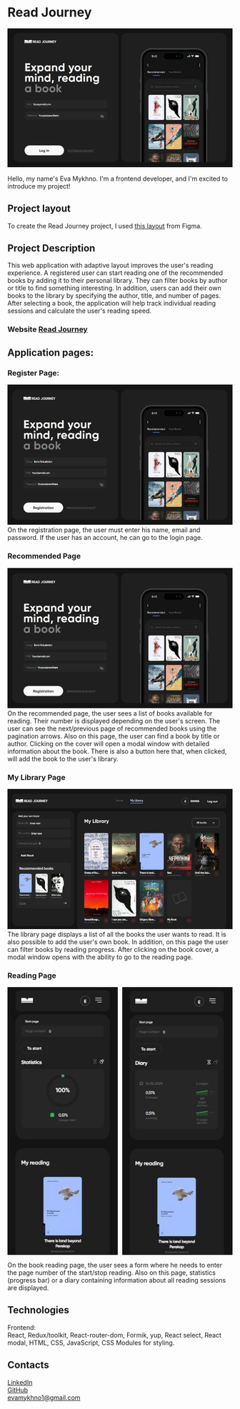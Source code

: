 # Read Journey

![Screenshot of my projects' homepage](/public/homepage.jpg)

Hello, my name's Eva Mykhno. I'm a frontend developer, and I'm excited to introduce my project!

## Project layout

To create the Read Journey project, I used [this layout](https://www.figma.com/file/z3m0rdBcEfLTJUBDkAKhWQ/BOOKS-READING?type=design&node-id=18743%3A4973&mode=design&t=Hi1KTaUJMogWXZzz-1) from Figma.

## Project Description

This web application with adaptive layout improves the user's reading experience. A registered user can start reading one of the recommended books by adding it to their personal library. They can filter books by author or title to find something interesting. In addition, users can add their own books to the library by specifying the author, title, and number of pages. After selecting a book, the application will help track individual reading sessions and calculate the user's reading speed.

### Website [Read Journey](https://read-journey-one.vercel.app/)

## Application pages:

### Register Page:

![Screenshot of my projects' register page](/public/register.jpg)
On the registration page, the user must enter his name, email and password. If the user has an account, he can go to the login page.

### Recommended Page

![Screenshot of my projects' register page](/public/register.jpg)
On the recommended page, the user sees a list of books available for reading. Their number is displayed depending on the user's screen. The user can see the next/previous page of recommended books using the pagination arrows. Also on this page, the user can find a book by title or author. Clicking on the cover will open a modal window with detailed information about the book. There is also a button here that, when clicked, will add the book to the user's library.

### My Library Page

![Screenshot of my projects' library page](/public/library.jpg)
The library page displays a list of all the books the user wants to read. It is also possible to add the user's own book. In addition, on this page the user can filter books by reading progress. After clicking on the book cover, a modal window opens with the ability to go to the reading page.

### Reading Page

<div style="display: flex; gap: 10px;">
  <img src="/public/statistics.jpg" alt="Screenshot of my project's statistics on the reading page" width="49%">
  <img src="/public/diary.jpg" alt="Screenshot of my project's diary on the reading page" width="49%">
</div>

On the book reading page, the user sees a form where he needs to enter the page number of the start/stop reading. Also on this page, statistics (progress bar) or a diary containing information about all reading sessions are displayed.

## Technologies

Frontend:  
React, Redux/toolkit, React-router-dom, Formik, yup, React select, React modal, HTML, CSS, JavaScript, CSS Modules for styling.

## Contacts

[LinkedIn](https://www.linkedin.com/in/eva-mykhno/)  
[GitHub](https://github.com/Eva-Mykhno)  
evamykhno1@gmail.com
